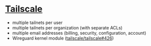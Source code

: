 # [Tailscale](https://tailscale.com)

- multiple tailnets per user
- multiple tailnets per organization (with separate ACLs)
- multiple email addresses (billing, security, configuration, account)
- Wireguard kernel module ([tailscale/tailscale#426](https://github.com/tailscale/tailscale/issues/426))
